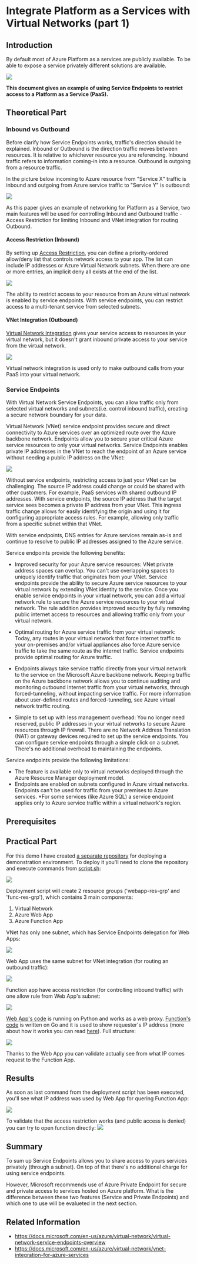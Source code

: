 # Integrate Platform as a Services with Virtual Networks (part 1)

## Introduction

By default most of Azure Platform as a services are publicly available. To be able to expose a service privately different solutions are available. 

![](/images/network/paas_vnet_logo.png)

**This document gives an example of using Service Endpoints to restrict access to a Platform as a Service (PaaS).**

## Theoretical Part

### Inbound vs Outbound

Before clarify how Service Endpoints works, traffic's direction should be explained. Inbound or Outbound is the direction traffic moves between resources. It is relative to whichever resource you are referencing. Inbound traffic refers to information coming-in into a resource. Outbound is outgoing from a resource traffic. 

In the picture below incoming to Azure resource from "Service X" traffic is inbound and outgoing from Azure service traffic to "Service Y" is outbound:

![](/images/network/service_inbound_and_outbound.png)

As this paper gives an example of networking for Platform as a Service, two main features will be used for controlling Inbound and Outbound traffic - Access Restriction for limiting Inbound and VNet integration for routing Outbound.

#### Access Restriction (Inbound)

By setting up [Access Restriction](https://docs.microsoft.com/en-us/azure/app-service/app-service-ip-restrictions), you can define a priority-ordered allow/deny list that controls network access to your app. The list can include IP addresses or Azure Virtual Network subnets. When there are one or more entries, an implicit deny all exists at the end of the list.

![](/images/network/paas_acc_restr.png)

The ability to restrict access to your resource from an Azure virtual network is enabled by service endpoints. With service endpoints, you can restrict access to a multi-tenant service from selected subnets. 


#### VNet Integration (Outbound)

[Virtual Network Integration](https://docs.microsoft.com/en-us/azure/app-service/overview-vnet-integration) gives your service access to resources in your virtual network, but it doesn't grant inbound private access to your service from the virtual network. 

![](/images/network/paas_vnet_int.png)

Virtual network integration is used only to make outbound calls from your PaaS into your virtual network.

### Service Endpoints

With Virtual Network Service Endpoints, you can allow traffic only from selected virtual networks and subnets(i.e. control inbound traffic), creating a secure network boundary for your data.

Virtual Network (VNet) service endpoint provides secure and direct connectivity to Azure services over an optimized route over the Azure backbone network. Endpoints allow you to secure your critical Azure service resources to only your virtual networks. Service Endpoints enables private IP addresses in the VNet to reach the endpoint of an Azure service without needing a public IP address on the VNet:

![](/images/network/azure_service_endpoint_struct.png)

Without service endpoints, restricting access to just your VNet can be challenging. The source IP address could change or could be shared with other customers. For example, PaaS services with shared outbound IP addresses. With service endpoints, the source IP address that the target service sees becomes a private IP address from your VNet. This ingress traffic change allows for easily identifying the origin and using it for configuring appropriate access rules. For example, allowing only traffic from a specific subnet within that VNet.

With service endpoints, DNS entries for Azure services remain as-is and continue to resolve to public IP addresses assigned to the Azure service.

Service endpoints provide the following benefits:

* Improved security for your Azure service resources: VNet private address spaces can overlap. You can't use overlapping spaces to uniquely identify traffic that originates from your VNet. Service endpoints provide the ability to secure Azure service resources to your virtual network by extending VNet identity to the service. Once you enable service endpoints in your virtual network, you can add a virtual network rule to secure the Azure service resources to your virtual network. The rule addition provides improved security by fully removing public internet access to resources and allowing traffic only from your virtual network.

* Optimal routing for Azure service traffic from your virtual network: Today, any routes in your virtual network that force internet traffic to your on-premises and/or virtual appliances also force Azure service traffic to take the same route as the internet traffic. Service endpoints provide optimal routing for Azure traffic.

* Endpoints always take service traffic directly from your virtual network to the service on the Microsoft Azure backbone network. Keeping traffic on the Azure backbone network allows you to continue auditing and monitoring outbound Internet traffic from your virtual networks, through forced-tunneling, without impacting service traffic. For more information about user-defined routes and forced-tunneling, see Azure virtual network traffic routing.

* Simple to set up with less management overhead: You no longer need reserved, public IP addresses in your virtual networks to secure Azure resources through IP firewall. There are no Network Address Translation (NAT) or gateway devices required to set up the service endpoints. You can configure service endpoints through a simple click on a subnet. There's no additional overhead to maintaining the endpoints.

Service endpoints provide the following limitations:

* The feature is available only to virtual networks deployed through the Azure Resource Manager deployment model.
* Endpoints are enabled on subnets configured in Azure virtual networks. Endpoints can't be used for traffic from your premises to Azure services. 
*For some services (like Azure SQL) a service endpoint applies only to Azure service traffic within a virtual network's region. 


## Prerequisites
## Practical Part

For this demo I have created [a separate repository](https://github.com/groovy-sky/vnet-service-endpoints) for deploying a demonstration environment. To deploy it you'll need to clone the repository and execute commands from [script.sh](https://github.com/groovy-sky/vnet-service-endpoints/blob/main/deploy.sh):

![](/images/network/service_paas_deploy.gif)

Deployment script will create 2 resource groups ('webapp-res-grp' and 'func-res-grp'), which contains 3 main components:

1. Virtual Network
2. Azure Web App
3. Azure Function App

VNet has only one subnet, which has Service Endpoints delegation for Web Apps:

![](/images/network/vnet_deleg4web.png)

Web App uses the same subnet for VNet integration (for routing an outbound traffic): 

![](/images/network/web_app_vnet_integration.png)

Function app have access restriction (for controlling inbound traffic) with one allow rule from Web App's subnet:

![](/images/network/func_access_restriction.png)

[Web App's code]((https://github.com/groovy-sky/vnet-service-endpoints/blob/main/webapp/code/app.py)) is running on Python and works as a web proxy. [Function's code](https://github.com/groovy-sky/vnet-service-endpoints/blob/main/func/code/GoCustomHandler.go) is written on Go and it is used to show requester's IP address (more about how it works you can read [here](../func-custom-handler-00/README.md)). Full structure:

![](/images/network/from_webapp2func_flow.png)

Thanks to the Web App you can validate actually see from what IP comes request to the Function App. 

## Results

As soon as last command from the deployment script has been executed, you'll see what IP address was used by Web App for quering Function App:

![](/images/network/web_app_out_ip_in_func.png)

To validate that the access restriction works (and public access is denied) you can try to open function directly:
![](/images/network/web_deny_msg_example.png)

## Summary

To sum up Service Endpoints allows you to share access to yours services privately (through a subnet). On top of that there's no additional charge for using service endpoints.

However, Microsoft recommends use of Azure Private Endpoint for secure and private access to services hosted on Azure platform. What is the difference between these two features (Service and Private Endpoints) and which one to use will be evalueted in the next section.

## Related Information

* https://docs.microsoft.com/en-us/azure/virtual-network/virtual-network-service-endpoints-overview
* https://docs.microsoft.com/en-us/azure/virtual-network/vnet-integration-for-azure-services
